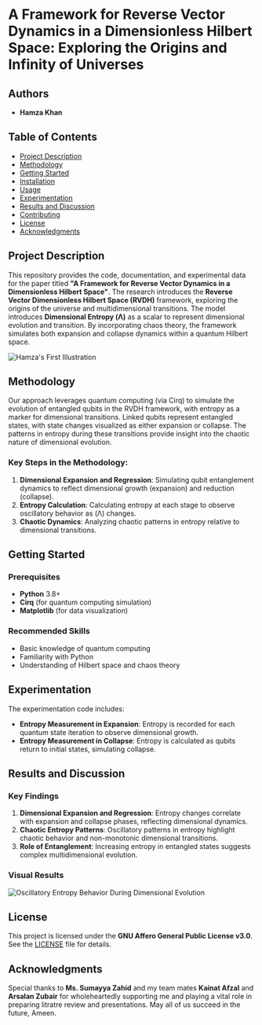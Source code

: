 # A Framework for Reverse Vector Dynamics in a Dimensionless Hilbert Space: Exploring the Origins and Infinity of Universes

## Authors
- **Hamza Khan**

## Table of Contents
- [Project Description](#project-description)
- [Methodology](#methodology)
- [Getting Started](#getting-started)
- [Installation](#installation)
- [Usage](#usage)
- [Experimentation](#experimentation)
- [Results and Discussion](#results-and-discussion)
- [Contributing](#contributing)
- [License](#license)
- [Acknowledgments](#acknowledgments)

## Project Description
This repository provides the code, documentation, and experimental data for the paper titled **"A Framework for Reverse Vector Dynamics in a Dimensionless Hilbert Space"**. The research introduces the **Reverse Vector Dimensionless Hilbert Space (RVDH)** framework, exploring the origins of the universe and multidimensional transitions. The model introduces **Dimensional Entropy (Λ)** as a scalar to represent dimensional evolution and transition. By incorporating chaos theory, the framework simulates both expansion and collapse dynamics within a quantum Hilbert space.

![Hamza's First Illustration](https://github.com/user-attachments/assets/99e1c498-a7f1-4c62-935e-8748da533850)


## Methodology
Our approach leverages quantum computing (via Cirq) to simulate the evolution of entangled qubits in the RVDH framework, with entropy as a marker for dimensional transitions. Linked qubits represent entangled states, with state changes visualized as either expansion or collapse. The patterns in entropy during these transitions provide insight into the chaotic nature of dimensional evolution.

### Key Steps in the Methodology:
1. **Dimensional Expansion and Regression**: Simulating qubit entanglement dynamics to reflect dimensional growth (expansion) and reduction (collapse).
2. **Entropy Calculation**: Calculating entropy at each stage to observe oscillatory behavior as (Λ) changes.
3. **Chaotic Dynamics**: Analyzing chaotic patterns in entropy relative to dimensional transitions.

## Getting Started

### Prerequisites
- **Python** 3.8+
- **Cirq** (for quantum computing simulation)
- **Matplotlib** (for data visualization)

### Recommended Skills
- Basic knowledge of quantum computing
- Familiarity with Python
- Understanding of Hilbert space and chaos theory

## Experimentation
The experimentation code includes:
- **Entropy Measurement in Expansion**: Entropy is recorded for each quantum state iteration to observe dimensional growth.
- **Entropy Measurement in Collapse**: Entropy is calculated as qubits return to initial states, simulating collapse.

## Results and Discussion

### Key Findings
1. **Dimensional Expansion and Regression**: Entropy changes correlate with expansion and collapse phases, reflecting dimensional dynamics.
2. **Chaotic Entropy Patterns**: Oscillatory patterns in entropy highlight chaotic behavior and non-monotonic dimensional transitions.
3. **Role of Entanglement**: Increasing entropy in entangled states suggests complex multidimensional evolution.

### Visual Results
![Oscillatory Entropy Behavior During Dimensional Evolution](https://github.com/user-attachments/assets/a4475f47-22f0-47aa-8c3d-b124cce2dda5)


## License
This project is licensed under the **GNU Affero General Public License v3.0**. See the [LICENSE](LICENSE) file for details.

## Acknowledgments
Special thanks to **Ms. Sumayya Zahid** and my team mates **Kainat Afzal** and **Arsalan Zubair** for wholeheartedly supporting me and playing a vital role in preparing litratre review and presentations. May all of us succeed in the future, Ameen.
